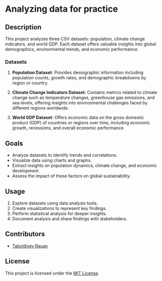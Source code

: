 # Analyzing data for practice

## Description

This project analyzes three CSV datasets: population, climate change indicators, and world GDP. Each dataset offers valuable insights into global demographics, environmental trends, and economic performance.

### Datasets

1. **Population Dataset**: Provides demographic information including population counts, growth rates, and demographic breakdowns by region or country.

2. **Climate Change Indicators Dataset**: Contains metrics related to climate change such as temperature changes, greenhouse gas emissions, and sea levels, offering insights into environmental challenges faced by different regions worldwide.

3. **World GDP Dataset**: Offers economic data on the gross domestic product (GDP) of countries or regions over time, including economic growth, recessions, and overall economic performance.

## Goals

- Analyze datasets to identify trends and correlations.
- Visualize data using charts and graphs.
- Extract insights on population dynamics, climate change, and economic development.
- Assess the impact of these factors on global sustainability.

## Usage

1. Explore datasets using data analysis tools.
2. Create visualizations to represent key findings.
3. Perform statistical analysis for deeper insights.
4. Document analysis and share findings with stakeholders.

## Contributors

- [Tabyldiyev Rauan](https://github.com/20Artee)

## License

This project is licensed under the [MIT License](LICENSE).
